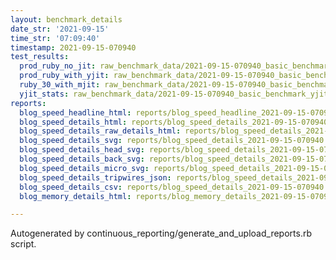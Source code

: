 ```yaml
---
layout: benchmark_details
date_str: '2021-09-15'
time_str: '07:09:40'
timestamp: 2021-09-15-070940
test_results:
  prod_ruby_no_jit: raw_benchmark_data/2021-09-15-070940_basic_benchmark_prod_ruby_no_jit.json
  prod_ruby_with_yjit: raw_benchmark_data/2021-09-15-070940_basic_benchmark_prod_ruby_with_yjit.json
  ruby_30_with_mjit: raw_benchmark_data/2021-09-15-070940_basic_benchmark_ruby_30_with_mjit.json
  yjit_stats: raw_benchmark_data/2021-09-15-070940_basic_benchmark_yjit_stats.json
reports:
  blog_speed_headline_html: reports/blog_speed_headline_2021-09-15-070940.html
  blog_speed_details_html: reports/blog_speed_details_2021-09-15-070940.html
  blog_speed_details_raw_details_html: reports/blog_speed_details_2021-09-15-070940.raw_details.html
  blog_speed_details_svg: reports/blog_speed_details_2021-09-15-070940.svg
  blog_speed_details_head_svg: reports/blog_speed_details_2021-09-15-070940.head.svg
  blog_speed_details_back_svg: reports/blog_speed_details_2021-09-15-070940.back.svg
  blog_speed_details_micro_svg: reports/blog_speed_details_2021-09-15-070940.micro.svg
  blog_speed_details_tripwires_json: reports/blog_speed_details_2021-09-15-070940.tripwires.json
  blog_speed_details_csv: reports/blog_speed_details_2021-09-15-070940.csv
  blog_memory_details_html: reports/blog_memory_details_2021-09-15-070940.html

---
```

Autogenerated by continuous_reporting/generate_and_upload_reports.rb script.
